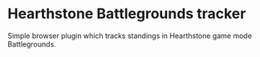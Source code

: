 # Hearthstone Battlegrounds tracker

Simple browser plugin which tracks standings in Hearthstone game mode Battlegrounds.
